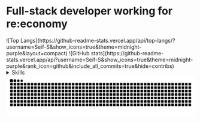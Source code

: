 <h1>Full-stack developer working for re:economy</h1>
![Top Langs](https://github-readme-stats.vercel.app/api/top-langs/?username=Seif-S&show_icons=true&theme=midnight-purple&layout=compact)
![GitHub stats](https://github-readme-stats.vercel.app/api?username=Seif-S&show_icons=true&theme=midnight-purple&rank_icon=github&include_all_commits=true&hide=contribs)
<details>
<summary>Skills</summary>
  <br>
  ![Learning](https://skillicons.dev/icons?i=php,py,cs,dotnet,flask,mysql,html,css,js)](https://skillicons.dev)
</details>
<img src="https://raw.githubusercontent.com/Seif-S/Seif-S/output/snake.svg" alt="Snake animation" />
